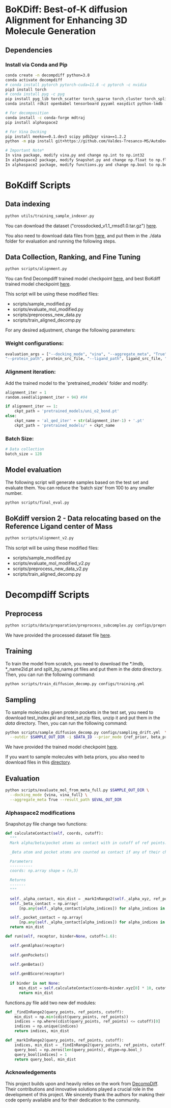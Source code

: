 # BoKDiff: Best-of-K diffusion Alignment for Enhancing 3D Molecule Generation


## Dependencies
### Install via Conda and Pip
```bash
conda create -n decompdiff python=3.8
conda activate decompdiff
# conda install pytorch pytorch-cuda=11.6 -c pytorch -c nvidia
pip3 install torch
# conda install pyg -c pyg
pip install pyg_lib torch_scatter torch_sparse torch_cluster torch_spline_conv -f https://data.pyg.org/whl/torch-2.4.0+cu124.html
conda install rdkit openbabel tensorboard pyyaml easydict python-lmdb -c conda-forge

# For decomposition
conda install -c conda-forge mdtraj
pip install alphaspace2

# For Vina Docking
pip install meeko==0.1.dev3 scipy pdb2pqr vina==1.2.2 
python -m pip install git+https://github.com/Valdes-Tresanco-MS/AutoDockTools_py3

# Important Note*
In vina package, modify vina.py and change np.int to np.int32
In alphaspace2 package, modify Snapshot.py and change np.float to np.float64 (line 145)
In alphaspace2 package, modify functions.py and change np.bool to np.bool_ (line 449)
```
# BoKdiff Scripts
## Data indexing
```bash
python utils/training_sample_indexer.py
```
You can download the dataset ("crossdocked_v1.1_rmsd1.0.tar.gz") [here](https://drive.google.com/drive/folders/1j21cc7-97TedKh_El5E34yI8o5ckI7eK).

You also need to download data files from [here](https://drive.google.com/drive/folders/1z74dKcDKQbwpo8Uf8EJpGi12T4GCD8_Z), and put them in the ./data folder for evaluation and running the following steps.

## Data Collection, Ranking, and Fine Tuning
```bash
python scripts/alignment.py
```
You can find Decompdiff trained model checkpoint [here](https://drive.google.com/drive/folders/1JAB5pp25rEM5Wt-i373_rrAyTsLvAACZ?usp=share_link), and best BoKdiff trained model checkpoint [here](https://drive.google.com/drive/folders/1VnZk7ued05GG6COm8LlbjkX519M3QGNo?usp=share_link).

This script will be using these modified files:
- scripts/sample_modified.py
- scripts/evaluate_mol_modified.py
- scripts/preprocess_new_data.py
- scripts/train_aligned_decomp.py

For any desired adjustment, change the following parameters:
### Weight configurations:
``` python
evaluation_args = ["--docking_mode", "vina", "--aggregate_meta", "True", "--result_path", "./eval_temp",
"--protein_path", protein_src_file, "--ligand_path", ligand_src_file, "--weights", "1,0,0"] #qed,sa,vina
```
### Alignment iteration:
Add the trained model to the 'pretrained_models' folder and modify:
```python
alignment_iter = 1
random.seed(alignment_iter + 94) #94

if alignment_iter == 1:
    ckpt_path = 'pretrained_models/uni_o2_bond.pt'
else:
    ckpt_name = 'al_qed_iter' + str(alignment_iter-1) + '.pt'
    ckpt_path = 'pretrained_models/' + ckpt_name
```
### Batch Size:
``` python
# Data collection
batch_size = 128
```
## Model evaluation
The following script will generate samples based on the test set and evaluate them. You can reduce the 'batch size' from 100 to any smaller number.
```bash
python scripts/final_eval.py
```
## BoKdiff version 2 - Data relocating based on the Reference Ligand center of Mass
```bash
python scripts/alignment_v2.py
```
This script will be using these modified files:
- scripts/sample_modified.py
- scripts/evaluate_mol_modified_v2.py
- scripts/preprocess_new_data_v2.py
- scripts/train_aligned_decomp.py


# Decompdiff Scripts
## Preprocess 
```bash
python scripts/data/preparation/preprocess_subcomplex.py configs/preprocessing/crossdocked.yml
```
We have provided the processed dataset file [here](https://drive.google.com/drive/folders/1z74dKcDKQbwpo8Uf8EJpGi12T4GCD8_Z?usp=share_link).

## Training
To train the model from scratch, you need to download the *.lmdb, *_name2id.pt and split_by_name.pt files and put them in the _data_ directory. Then, you can run the following command:
```bash
python scripts/train_diffusion_decomp.py configs/training.yml
```

## Sampling
To sample molecules given protein pockets in the test set, you need to download test_index.pkl and test_set.zip files, unzip it and put them in the _data_ directory. Then, you can run the following command:
```bash
python scripts/sample_diffusion_decomp.py configs/sampling_drift.yml  \
  --outdir $SAMPLE_OUT_DIR -i $DATA_ID --prior_mode {ref_prior, beta_prior}
```
We have provided the trained model checkpoint [here](https://drive.google.com/drive/folders/1JAB5pp25rEM5Wt-i373_rrAyTsLvAACZ?usp=share_link).

If you want to sample molecules with beta priors, you also need to download files in this [directory](https://drive.google.com/drive/folders/1QOQOuDxdKkipYygZU9OIQUXqV9C28J5O?usp=share_link).

## Evaluation
```bash
python scripts/evaluate_mol_from_meta_full.py $SAMPLE_OUT_DIR \
  --docking_mode {vina, vina_full} \
  --aggregate_meta True --result_path $EVAL_OUT_DIR
```

### Alphaspace2 modifications
Snapshot.py file change two functions:
```python
def calculateContact(self, coords, cutoff):
  """
  Mark alpha/beta/pocket atoms as contact with in cutoff of ref points.

  _Beta atom and pocket atoms are counted as contact if any of their child alpha atoms is in contact.

  Parameters
  ----------
  coords: np.array shape = (n,3)

  Returns
  -------
  """

  self._alpha_contact, min_dist = _markInRange2(self._alpha_xyz, ref_points=coords, cutoff=cutoff)
  self._beta_contact = np.array(
      [np.any(self._alpha_contact[alpha_indices]) for alpha_indices in self._beta_alpha_index_list])

  self._pocket_contact = np.array(
      [np.any(self._alpha_contact[alpha_indices]) for alpha_indices in self._pocket_alpha_index_list])
  return min_dist

def run(self, receptor, binder=None, cutoff=1.6):

  self.genAlphas(receptor)
  
  self.genPockets()

  self.genBetas()
  
  self.genBScore(receptor)
  
  if binder is not None:
      min_dist = self.calculateContact(coords=binder.xyz[0] * 10, cutoff=cutoff)
      return min_dist
```
functions.py file add two new def modules:
```python
def _findInRange2(query_points, ref_points, cutoff):
    min_dist = np.min(cdist(query_points, ref_points))
    indices = np.where(cdist(query_points, ref_points) <= cutoff)[0]
    indices = np.unique(indices)
    return indices, min_dist

def _markInRange2(query_points, ref_points, cutoff):
    indices, min_dist = _findInRange2(query_points, ref_points, cutoff)
    query_bool = np.zeros(len(query_points), dtype=np.bool_)
    query_bool[indices] = 1
    return query_bool, min_dist
```
<!-- ### Continue running when ssh closes
nohup python ./scripts/alignment.py &
nohup python ./scripts/final_eval.py & -->

### Acknowledgements

This project builds upon and heavily relies on the work from [DecompDiff](https://github.com/bytedance/DecompDiff). Their contributions and innovative solutions played a crucial role in the development of this project. We sincerely thank the authors for making their code openly available and for their dedication to the community.
